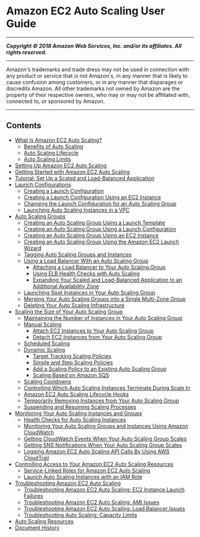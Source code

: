 # Amazon EC2 Auto Scaling User Guide

-----
*****Copyright &copy; 2018 Amazon Web Services, Inc. and/or its affiliates. All rights reserved.*****

-----
Amazon's trademarks and trade dress may not be used in 
     connection with any product or service that is not Amazon's, 
     in any manner that is likely to cause confusion among customers, 
     or in any manner that disparages or discredits Amazon. All other 
     trademarks not owned by Amazon are the property of their respective
     owners, who may or may not be affiliated with, connected to, or 
     sponsored by Amazon.

-----
## Contents
+ [What Is Amazon EC2 Auto Scaling?](what-is-amazon-ec2-auto-scaling.md)
   + [Benefits of Auto Scaling](auto-scaling-benefits.md)
   + [Auto Scaling Lifecycle](AutoScalingGroupLifecycle.md)
   + [Auto Scaling Limits](as-account-limits.md)
+ [Setting Up Amazon EC2 Auto Scaling](setting-up.md)
+ [Getting Started with Amazon EC2 Auto Scaling](GettingStartedTutorial.md)
+ [Tutorial: Set Up a Scaled and Load-Balanced Application](as-register-lbs-with-asg.md)
+ [Launch Configurations](LaunchConfiguration.md)
   + [Creating a Launch Configuration](create-launch-config.md)
   + [Creating a Launch Configuration Using an EC2 Instance](create-lc-with-instanceID.md)
   + [Changing the Launch Configuration for an Auto Scaling Group](change-launch-config.md)
   + [Launching Auto Scaling Instances in a VPC](asg-in-vpc.md)
+ [Auto Scaling Groups](AutoScalingGroup.md)
   + [Creating an Auto Scaling Group Using a Launch Template](create-asg-launch-template.md)
   + [Creating an Auto Scaling Group Using a Launch Configuration](create-asg.md)
   + [Creating an Auto Scaling Group Using an EC2 Instance](create-asg-from-instance.md)
   + [Creating an Auto Scaling Group Using the Amazon EC2 Launch Wizard](create-asg-ec2-wizard.md)
   + [Tagging Auto Scaling Groups and Instances](autoscaling-tagging.md)
   + [Using a Load Balancer With an Auto Scaling Group](autoscaling-load-balancer.md)
      + [Attaching a Load Balancer to Your Auto Scaling Group](attach-load-balancer-asg.md)
      + [Using ELB Health Checks with Auto Scaling](as-add-elb-healthcheck.md)
      + [Expanding Your Scaled and Load-Balanced Application to an Additional Availability Zone](as-add-availability-zone.md)
   + [Launching Spot Instances in Your Auto Scaling Group](asg-launch-spot-instances.md)
   + [Merging Your Auto Scaling Groups into a Single Multi-Zone Group](merge-auto-scaling-groups.md)
   + [Deleting Your Auto Scaling Infrastructure](as-process-shutdown.md)
+ [Scaling the Size of Your Auto Scaling Group](scaling_plan.md)
   + [Maintaining the Number of Instances in Your Auto Scaling Group](as-maintain-instance-levels.md)
   + [Manual Scaling](as-manual-scaling.md)
      + [Attach EC2 Instances to Your Auto Scaling Group](attach-instance-asg.md)
      + [Detach EC2 Instances from Your Auto Scaling Group](detach-instance-asg.md)
   + [Scheduled Scaling](schedule_time.md)
   + [Dynamic Scaling](as-scale-based-on-demand.md)
      + [Target Tracking Scaling Policies](as-scaling-target-tracking.md)
      + [Simple and Step Scaling Policies](as-scaling-simple-step.md)
      + [Add a Scaling Policy to an Existing Auto Scaling Group](policy-updating-console.md)
      + [Scaling Based on Amazon SQS](as-using-sqs-queue.md)
   + [Scaling Cooldowns](Cooldown.md)
   + [Controlling Which Auto Scaling Instances Terminate During Scale In](as-instance-termination.md)
   + [Amazon EC2 Auto Scaling Lifecycle Hooks](lifecycle-hooks.md)
   + [Temporarily Removing Instances from Your Auto Scaling Group](as-enter-exit-standby.md)
   + [Suspending and Resuming Scaling Processes](as-suspend-resume-processes.md)
+ [Monitoring Your Auto Scaling Instances and Groups](as-monitoring-features.md)
   + [Health Checks for Auto Scaling Instances](healthcheck.md)
   + [Monitoring Your Auto Scaling Groups and Instances Using Amazon CloudWatch](as-instance-monitoring.md)
   + [Getting CloudWatch Events When Your Auto Scaling Group Scales](cloud-watch-events.md)
   + [Getting SNS Notifications When Your Auto Scaling Group Scales](ASGettingNotifications.md)
   + [Logging Amazon EC2 Auto Scaling API Calls By Using AWS CloudTrail](logging-using-cloudtrail.md)
+ [Controlling Access to Your Amazon EC2 Auto Scaling Resources](control-access-using-iam.md)
   + [Service-Linked Roles for Amazon EC2 Auto Scaling](autoscaling-service-linked-role.md)
   + [Launch Auto Scaling Instances with an IAM Role](us-iam-role.md)
+ [Troubleshooting Amazon EC2 Auto Scaling](CHAP_Troubleshooting.md)
   + [Troubleshooting Amazon EC2 Auto Scaling: EC2 Instance Launch Failures](ts-as-instancelaunchfailure.md)
   + [Troubleshooting Amazon EC2 Auto Scaling: AMI Issues](ts-as-ami.md)
   + [Troubleshooting Amazon EC2 Auto Scaling: Load Balancer Issues](ts-as-loadbalancer.md)
   + [Troubleshooting Auto Scaling: Capacity Limits](ts-as-capacity.md)
+ [Auto Scaling Resources](as-resources.md)
+ [Document History](DocumentHistory.md)